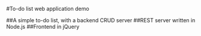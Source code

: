 #To-do list web application demo

##A simple to-do list, with a backend CRUD server
##REST server written in Node.js
##Frontend in jQuery